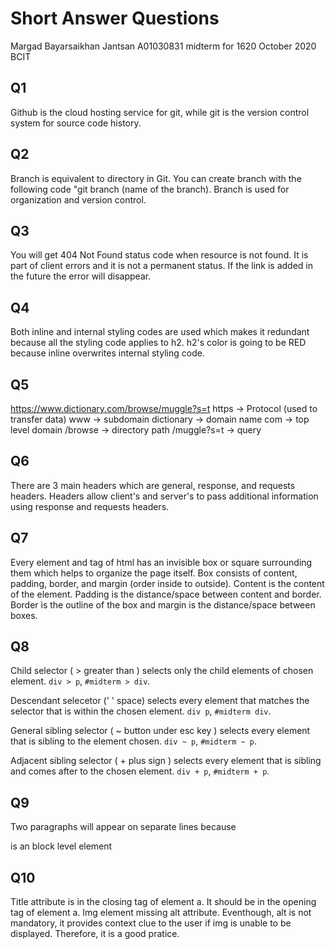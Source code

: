 # Short Answer Questions

Margad Bayarsaikhan Jantsan
A01030831
midterm for 1620 October 2020
BCIT

## Q1
Github is the cloud hosting service for git, while git is the version control system for source code history.

## Q2
Branch is equivalent to directory in Git. You can create branch with the following code "git branch (name of the branch). Branch is used for organization and version control.

## Q3
You will get 404 Not Found status code when resource is not found. It is part of client errors and it is not a permanent status. If the link is added in the future the error will disappear. 

## Q4
Both inline and internal styling codes are used which makes it redundant because all the styling code applies to h2. h2's color is going to be RED because inline overwrites internal styling code.

## Q5
https://www.dictionary.com/browse/muggle?s=t
https -> Protocol (used to transfer data)
www -> subdomain
dictionary -> domain name
com -> top level domain
/browse -> directory path
/muggle?s=t -> query

## Q6
There are 3 main headers which are general, response, and requests headers.
Headers allow client's and server's to pass additional information using response and requests headers.

## Q7
Every element and tag of html has an invisible box or square surrounding them which helps to organize the page itself. Box consists of content, padding, border, and margin (order inside to outside). Content is the content of the element. Padding is the distance/space between content and border. Border is the outline of the box and margin is the distance/space between boxes.

## Q8
Child selector ( > greater than ) selects only the child elements of chosen element. `div > p`, `#midterm > div`.

Descendant selecetor (' ' space) selects every element that matches the selector that is within the chosen element. `div p`, `#midterm div`.

General sibling selector ( ~ button under esc key ) selects every element that is sibling to the element chosen. 
`div ~ p`, `#midterm ~ p`. 

Adjacent sibling selector ( + plus sign ) selects every element that is sibling and comes after to the chosen element. `div + p`, `#midterm + p`.

## Q9
Two paragraphs will appear on separate lines because <p> is an block level element

## Q10
Title attribute is in the closing tag of element a. It should be in the opening tag of element a.
Img element missing alt attribute. Eventhough, alt is not mandatory, it provides context clue to the user if img is unable to be displayed. Therefore, it is a good pratice.
